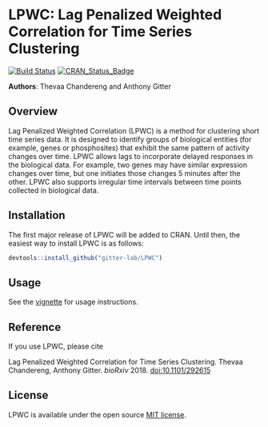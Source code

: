 # LPWC: Lag Penalized Weighted Correlation for Time Series Clustering

[![Build Status](https://travis-ci.org/gitter-lab/LPWC.svg?branch=master)](https://travis-ci.org/gitter-lab/LPWC)
[![CRAN_Status_Badge](https://www.r-pkg.org/badges/version/LPWC)](https://cran.r-project.org/package=LPWC)

**Authors**: Thevaa Chandereng and Anthony Gitter


Overview
--------
Lag Penalized Weighted Correlation (LPWC) is a method for clustering short time series data.
It is designed to identify groups of biological entities (for example, genes or phosphosites) that exhibit the same pattern of activity changes over time.
LPWC allows lags to incorporate delayed responses in the biological data.
For example, two genes may have similar expression changes over time, but one initiates those changes 5 minutes after the other.
LPWC also supports irregular time intervals between time points collected in biological data.

Installation
------------
The first major release of LPWC will be added to CRAN.
Until then, the easiest way to install LPWC is as follows:
``` r
devtools::install_github("gitter-lab/LPWC")
```

Usage
------------
See the [vignette](vignette/LPWC.Rmd) for usage instructions.

Reference
------------
If you use LPWC, please cite

Lag Penalized Weighted Correlation for Time Series Clustering.
Thevaa Chandereng, Anthony Gitter.
*bioRxiv* 2018. [doi:10.1101/292615](https://doi.org/10.1101/292615)

License
------------
LPWC is available under the open source [MIT license](http://opensource.org/licenses/MIT).
